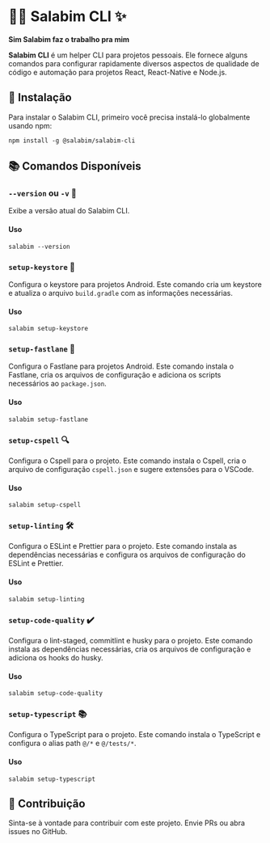 # 🧙‍♂️ Salabim CLI ✨

**Sim Salabim faz o trabalho pra mim**

**Salabim CLI** é um helper CLI para projetos pessoais. Ele fornece alguns comandos para configurar rapidamente diversos aspectos de qualidade de código e automação para projetos React, React-Native e Node.js.

## 🚀 Instalação

Para instalar o Salabim CLI, primeiro você precisa instalá-lo globalmente usando npm:

```
npm install -g @salabim/salabim-cli
```

## 📚 Comandos Disponíveis


### `--version` ou `-v` 📖

Exibe a versão atual do Salabim CLI.

#### Uso

```
salabim --version 
```



### `setup-keystore` 🔑

Configura o keystore para projetos Android. Este comando cria um keystore e atualiza o arquivo `build.gradle` com as informações necessárias.

#### Uso

```
salabim setup-keystore
```


### `setup-fastlane` 🚀

Configura o Fastlane para projetos Android. Este comando instala o Fastlane, cria os arquivos de configuração e adiciona os scripts necessários ao `package.json`.

#### Uso

```
salabim setup-fastlane
```

### `setup-cspell` 🔍

Configura o Cspell para o projeto. Este comando instala o Cspell, cria o arquivo de configuração `cspell.json` e sugere extensões para o VSCode.

#### Uso

```
salabim setup-cspell
```


### `setup-linting` 🛠️

Configura o ESLint e Prettier para o projeto. Este comando instala as dependências necessárias e configura os arquivos de configuração do ESLint e Prettier.

#### Uso

```
salabim setup-linting
```

### `setup-code-quality` ✔️

Configura o lint-staged, commitlint e husky para o projeto. Este comando instala as dependências necessárias, cria os arquivos de configuração e adiciona os hooks do husky.

#### Uso

```
salabim setup-code-quality
```


### `setup-typescript` 📚

Configura o TypeScript para o projeto. Este comando instala o TypeScript e configura o alias path `@/*` e `@/tests/*`.

#### Uso

```
salabim setup-typescript
```


## 🤝 Contribuição

Sinta-se à vontade para contribuir com este projeto. Envie PRs ou abra issues no GitHub.
